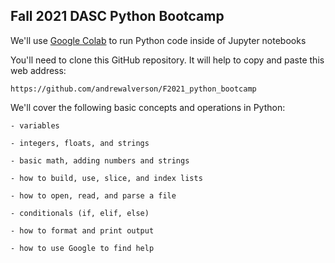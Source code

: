 ## Fall 2021 DASC Python Bootcamp

We'll use [Google Colab](https://colab.research.google.com/) to run Python code inside of Jupyter notebooks

You'll need to clone this GitHub repository. It will help to copy and paste this web address:

	https://github.com/andrewalverson/F2021_python_bootcamp

We'll cover the following basic concepts and operations in Python:
	
	- variables

	- integers, floats, and strings

	- basic math, adding numbers and strings

	- how to build, use, slice, and index lists

	- how to open, read, and parse a file

	- conditionals (if, elif, else)

	- how to format and print output

	- how to use Google to find help

